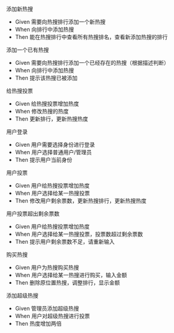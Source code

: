 添加新热搜
* Given 需要向热搜排行添加一个新热搜
* When 向排行中添加热搜
* Then 能在热搜排行中查看所有热搜排名，查看新添加热搜的排行

添加一个已有热搜
* Given 需要向热搜排行添加一个已经存在的热搜（根据描述判断）
* When 向排行中添加热搜
* Then 提示该热搜已被添加

给热搜投票
* Given 给热搜投票增加热度
* When 修改热搜的热度
* Then 更新排行，更新热搜热度

用户登录
* Given 用户需要选择身份进行登录
* When 用户选择普通用户/管理员
* Then 提示用户当前身份

用户投票
* Given 用户给热搜投票增加热度 
* When 用户选择给某一热搜投票
* Then 修改用户剩余票数，更新热搜排行，更新热搜热度

用户投票超出剩余票数
* Given 用户给热搜投票增加热度 
* When 用户选择给某一热搜投票，投票数超过剩余票数
* Then 提示用户剩余票数不足，请重新输入

购买热搜
* Given 用户为热搜购买热搜
* When 用户选择给某一热搜进行购买，输入金额
* Then 删除原位置热搜，调整排行，显示金额

添加超级热搜
* Given 管理员添加超级热搜
* When 用户对超级热搜进行投票
* Then 热度增加两倍




